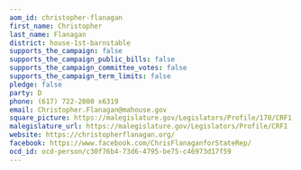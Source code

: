 ```yaml
---
aom_id: christopher-flanagan
first_name: Christopher
last_name: Flanagan
district: house-1st-barnstable
supports_the_campaign: false
supports_the_campaign_public_bills: false
supports_the_campaign_committee_votes: false
supports_the_campaign_term_limits: false
pledge: false
party: D
phone: (617) 722-2000 x6319
email: Christopher.Flanagan@mahouse.gov
square_picture: https://malegislature.gov/Legislators/Profile/170/CRF1.jpg
malegislature_url: https://malegislature.gov/Legislators/Profile/CRF1
website: https://christopherflanagan.org/
facebook: https://www.facebook.com/ChrisFlanaganforStateRep/
ocd_id: ocd-person/c30f76b4-73d6-4795-be75-c46973d17f59
---
```

